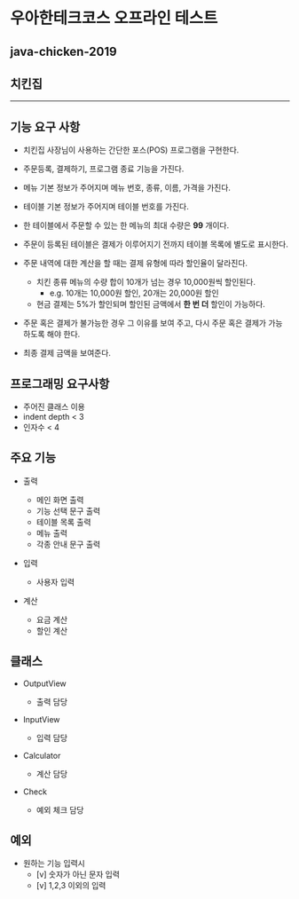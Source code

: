 # 우아한테크코스 오프라인 테스트
## java-chicken-2019
## 치킨집

-----
## 기능 요구 사항
- 치킨집 사장님이 사용하는 간단한 포스(POS) 프로그램을 구현한다.   
- 주문등록, 결제하기, 프로그램 종료 기능을 가진다.
- 메뉴 기본 정보가 주어지며 메뉴 번호, 종류, 이름, 가격을 가진다.
- 테이블 기본 정보가 주어지며 테이블 번호를 가진다.
- 한 테이블에서 주문할 수 있는 한 메뉴의 최대 수량은 __99__ 개이다.
- 주문이 등록된 테이블은 결제가 이루어지기 전까지 테이블 목록에 별도로 표시한다.

- 주문 내역에 대한 계산을 할 때는 결제 유형에 따라 할인율이 달라진다.
  - 치킨 종류 메뉴의 수량 합이 10개가 넘는 경우 10,000원씩 할인된다.
    - e.g. 10개는 10,000원 할인, 20개는 20,000원 할인
  - 현금 결제는 5%가 할인되며 할인된 금액에서 __한 번 더__ 할인이 가능하다.

- 주문 혹은 결제가 불가능한 경우 그 이유를 보여 주고, 
  다시 주문 혹은 결제가 가능하도록 해야 한다. 
- 최종 결제 금액을 보여준다.

## 프로그래밍 요구사항
- 주어진 클래스 이용
- indent depth < 3
- 인자수 < 4

## 주요 기능
- 출력
  - 메인 화면 출력
  - 기능 선택 문구 출력
  - 테이블 목록 출력
  - 메뉴 출력
  - 각종 안내 문구 출력
  
- 입력
  - 사용자 입력
  
- 계산
  - 요금 계산
  - 할인 계산
 
## 클래스
- OutputView
  - 출력 담당
  
- InputView
  - 입력 담당
  
- Calculator
  - 계산 담당
  
- Check
  - 예외 체크 담당
  
## 예외
- 원하는 기능 입력시
  - [v] 숫자가 아닌 문자 입력
  - [v] 1,2,3 이외의 입력
